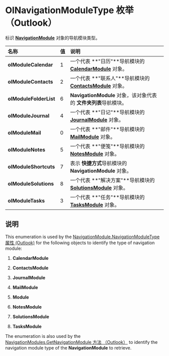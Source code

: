 
# OlNavigationModuleType 枚举 （Outlook）

标识  **[NavigationModule](76565eaf-1e64-f5d4-b90f-ba156863802c.md)** 对象的导航模块类型。



|**名称**|**值**|**说明**|
|:-----|:-----|:-----|
|**olModuleCalendar**|1|一个代表 **"日历"**导航模块的  **[CalendarModule](9203024d-9cef-75e0-600f-f3899e24761a.md)** 对象。|
|**olModuleContacts**|2|一个代表 **"联系人"**导航模块的  **[ContactsModule](fb183bd5-c72f-b38f-97e3-209a2a463d24.md)** 对象。|
|**olModuleFolderList**|6|**NavigationModule** 对象，该对象代表的 **文件夹列表**导航模块。|
|**olModuleJournal**|4|一个代表 **"日记"**导航模块的  **[JournalModule](5a696d10-8a10-c01d-cf65-f8a65718f120.md)** 对象。|
|**olModuleMail**|0|一个代表 **"邮件"**导航模块的  **[MailModule](df20efe5-be5c-952d-c6b7-20c20a83fda0.md)** 对象。|
|**olModuleNotes**|5|一个代表 **"便笺"**导航模块的  **[NotesModule](cdbdde08-0773-a78d-3809-a3811975bcc1.md)** 对象。|
|**olModuleShortcuts**|7|表示 **快捷方式**导航模块的 **NavigationModule** 对象。|
|**olModuleSolutions**|8|一个代表 **"解决方案"**导航模块的  **[SolutionsModule](4597765e-a95d-bf07-2ac4-103218ebc696.md)** 对象。|
|**olModuleTasks**|3|一个代表 **"任务"**导航模块的  **[TasksModule](fc6ae6c9-6b13-b5f2-9506-c3dbbe709df6.md)** 对象。|

## 说明

This enumeration is used by the [NavigationModule.NavigationModuleType 属性 (Outlook)](ee1fc78a-9720-c8d0-964c-0178ddbe8af6.md) for the following objects to identify the type of navigation module:


1.  **CalendarModule**
    
2.  **ContactsModule**
    
3.  **JournalModule**
    
4.  **MailModule**
    
5.  **Module**
    
6.  **NotesModule**
    
7.  **SolutionsModule**
    
8.  **TasksModule**
    
The enumeration is also used by the [NavigationModules.GetNavigationModule 方法 （Outlook）](7c1a1313-94a4-fa68-7e70-66d85496fec0.md) to identify the navigation module type of the **NavigationModule** to retrieve.

